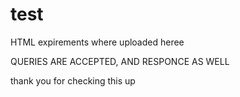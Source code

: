# test
HTML expirements where uploaded heree

QUERIES ARE ACCEPTED, AND RESPONCE AS WELL

<p1> thank you for checking this up </p1>
